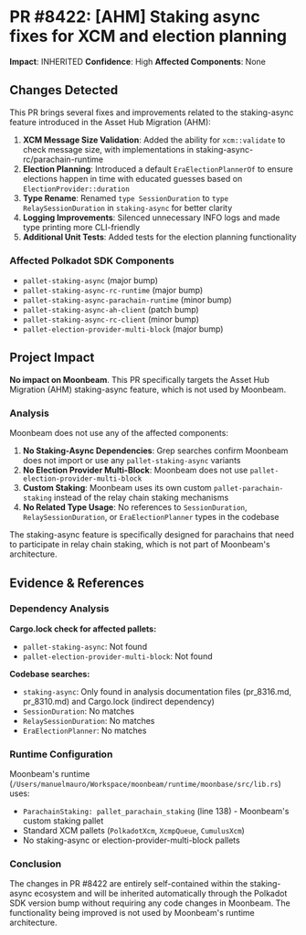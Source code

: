 # PR #8422: [AHM] Staking async fixes for XCM and election planning

**Impact**: INHERITED
**Confidence**: High
**Affected Components**: None

## Changes Detected

This PR brings several fixes and improvements related to the staking-async feature introduced in the Asset Hub Migration (AHM):

1. **XCM Message Size Validation**: Added the ability for `xcm::validate` to check message size, with implementations in staking-async-rc/parachain-runtime
2. **Election Planning**: Introduced a default `EraElectionPlannerOf` to ensure elections happen in time with educated guesses based on `ElectionProvider::duration`
3. **Type Rename**: Renamed `type SessionDuration` to `type RelaySessionDuration` in `staking-async` for better clarity
4. **Logging Improvements**: Silenced unnecessary INFO logs and made type printing more CLI-friendly
5. **Additional Unit Tests**: Added tests for the election planning functionality

### Affected Polkadot SDK Components

- `pallet-staking-async` (major bump)
- `pallet-staking-async-rc-runtime` (major bump)
- `pallet-staking-async-parachain-runtime` (minor bump)
- `pallet-staking-async-ah-client` (patch bump)
- `pallet-staking-async-rc-client` (minor bump)
- `pallet-election-provider-multi-block` (major bump)

## Project Impact

**No impact on Moonbeam**. This PR specifically targets the Asset Hub Migration (AHM) staking-async feature, which is not used by Moonbeam.

### Analysis

Moonbeam does not use any of the affected components:

1. **No Staking-Async Dependencies**: Grep searches confirm Moonbeam does not import or use any `pallet-staking-async` variants
2. **No Election Provider Multi-Block**: Moonbeam does not use `pallet-election-provider-multi-block`
3. **Custom Staking**: Moonbeam uses its own custom `pallet-parachain-staking` instead of the relay chain staking mechanisms
4. **No Related Type Usage**: No references to `SessionDuration`, `RelaySessionDuration`, or `EraElectionPlanner` types in the codebase

The staking-async feature is specifically designed for parachains that need to participate in relay chain staking, which is not part of Moonbeam's architecture.

## Evidence & References

### Dependency Analysis

**Cargo.lock check for affected pallets:**
- `pallet-staking-async`: Not found
- `pallet-election-provider-multi-block`: Not found

**Codebase searches:**
- `staking-async`: Only found in analysis documentation files (pr_8316.md, pr_8310.md) and Cargo.lock (indirect dependency)
- `SessionDuration`: No matches
- `RelaySessionDuration`: No matches
- `EraElectionPlanner`: No matches

### Runtime Configuration

Moonbeam's runtime (`/Users/manuelmauro/Workspace/moonbeam/runtime/moonbase/src/lib.rs`) uses:
- `ParachainStaking: pallet_parachain_staking` (line 138) - Moonbeam's custom staking pallet
- Standard XCM pallets (`PolkadotXcm`, `XcmpQueue`, `CumulusXcm`)
- No staking-async or election-provider-multi-block pallets

### Conclusion

The changes in PR #8422 are entirely self-contained within the staking-async ecosystem and will be inherited automatically through the Polkadot SDK version bump without requiring any code changes in Moonbeam. The functionality being improved is not used by Moonbeam's runtime architecture.
